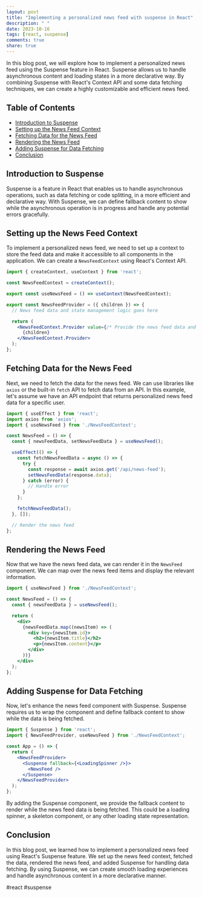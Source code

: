 ```yaml
---
layout: post
title: "Implementing a personalized news feed with suspense in React"
description: " "
date: 2023-10-16
tags: [react, suspense]
comments: true
share: true
---
```


In this blog post, we will explore how to implement a personalized news feed using the Suspense feature in React. Suspense allows us to handle asynchronous content and loading states in a more declarative way. By combining Suspense with React's Context API and some data fetching techniques, we can create a highly customizable and efficient news feed.

## Table of Contents
- [Introduction to Suspense](#introduction-to-suspense)
- [Setting up the News Feed Context](#setting-up-the-news-feed-context)
- [Fetching Data for the News Feed](#fetching-data-for-the-news-feed)
- [Rendering the News Feed](#rendering-the-news-feed)
- [Adding Suspense for Data Fetching](#adding-suspense-for-data-fetching)
- [Conclusion](#conclusion)

## Introduction to Suspense

Suspense is a feature in React that enables us to handle asynchronous operations, such as data fetching or code splitting, in a more efficient and declarative way. With Suspense, we can define fallback content to show while the asynchronous operation is in progress and handle any potential errors gracefully.

## Setting up the News Feed Context

To implement a personalized news feed, we need to set up a context to store the feed data and make it accessible to all components in the application. We can create a `NewsFeedContext` using React's Context API.

```jsx
import { createContext, useContext } from 'react';

const NewsFeedContext = createContext();

export const useNewsFeed = () => useContext(NewsFeedContext);

export const NewsFeedProvider = ({ children }) => {
  // News feed data and state management logic goes here

  return (
    <NewsFeedContext.Provider value={/* Provide the news feed data and methods here */}>
      {children}
    </NewsFeedContext.Provider>
  );
};
```

## Fetching Data for the News Feed

Next, we need to fetch the data for the news feed. We can use libraries like `axios` or the built-in `fetch` API to fetch data from an API. In this example, let's assume we have an API endpoint that returns personalized news feed data for a specific user.

```jsx
import { useEffect } from 'react';
import axios from 'axios';
import { useNewsFeed } from './NewsFeedContext';

const NewsFeed = () => {
  const { newsFeedData, setNewsFeedData } = useNewsFeed();

  useEffect(() => {
    const fetchNewsFeedData = async () => {
      try {
        const response = await axios.get('/api/news-feed');
        setNewsFeedData(response.data);
      } catch (error) {
        // Handle error
      }
    };

    fetchNewsFeedData();
  }, []);

  // Render the news feed
};
```

## Rendering the News Feed

Now that we have the news feed data, we can render it in the `NewsFeed` component. We can map over the news feed items and display the relevant information.

```jsx
import { useNewsFeed } from './NewsFeedContext';

const NewsFeed = () => {
  const { newsFeedData } = useNewsFeed();

  return (
    <div>
      {newsFeedData.map((newsItem) => (
        <div key={newsItem.id}>
          <h2>{newsItem.title}</h2>
          <p>{newsItem.content}</p>
        </div>
      ))}
    </div>
  );
};
```

## Adding Suspense for Data Fetching

Now, let's enhance the news feed component with Suspense. Suspense requires us to wrap the component and define fallback content to show while the data is being fetched.

```jsx
import { Suspense } from 'react';
import { NewsFeedProvider, useNewsFeed } from './NewsFeedContext';

const App = () => {
  return (
    <NewsFeedProvider>
      <Suspense fallback={<LoadingSpinner />}>
        <NewsFeed />
      </Suspense>
    </NewsFeedProvider>
  );
};
```

By adding the Suspense component, we provide the fallback content to render while the news feed data is being fetched. This could be a loading spinner, a skeleton component, or any other loading state representation.

## Conclusion

In this blog post, we learned how to implement a personalized news feed using React's Suspense feature. We set up the news feed context, fetched the data, rendered the news feed, and added Suspense for handling data fetching. By using Suspense, we can create smooth loading experiences and handle asynchronous content in a more declarative manner.

#react #suspense